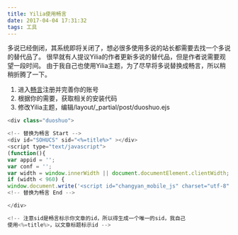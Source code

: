 ```yaml
---
title: Yilia使用畅言
date: 2017-04-04 17:31:32
tags: 工具
---
```

多说已经倒闭，其系统即将关闭了，想必很多使用多说的站长都需要去找一个多说的替代品了。
很早就有人提议Yilia的作者更新多说的替代品，但是作者说需要观望一段时间。
由于我自己也使用Yilia主题，为了尽早将多说替换成畅言，所以稍稍折腾了一下。

1. 进入[畅言](http://changyan.kuaizhan.com/)注册并完善你的账号
2. 根据你的需要，获取相关的安装代码
3. 修改Yilia主题，编辑/layout/_partial/post/duoshuo.ejs
``` JavaScript
<div class="duoshuo">

<!-- 替换为畅言 Start -->
<div id="SOHUCS" sid="<%=title%>" ></div>
<script type="text/javascript">
(function(){
var appid = '';
var conf = '';
var width = window.innerWidth || document.documentElement.clientWidth;
if (width < 960) {
window.document.write('<script id="changyan_mobile_js" charset="utf-8" type="text/javascript" src="http://changyan.sohu.com/upload/mobile/wap-js/changyan_mobile.js?client_id=' + appid + '&conf=' + conf + '"><\/script>'); } else { var loadJs=function(d,a){var c=document.getElementsByTagName("head")[0]||document.head||document.documentElement;var b=document.createElement("script");b.setAttribute("type","text/javascript");b.setAttribute("charset","UTF-8");b.setAttribute("src",d);if(typeof a==="function"){if(window.attachEvent){b.onreadystatechange=function(){var e=b.readyState;if(e==="loaded"||e==="complete"){b.onreadystatechange=null;a()}}}else{b.onload=a}}c.appendChild(b)};loadJs("http://changyan.sohu.com/upload/changyan.js",function(){window.changyan.api.config({appid:appid,conf:conf})}); } })(); </script>
<!-- 替换为畅言 End -->

</div>

<!-- 注意sid是畅言标示你文章的id，所以得生成一个唯一的sid，我自己
使用<%=title%>，以文章标题标示id -->
```

